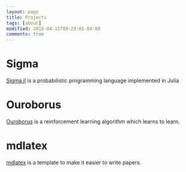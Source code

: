 ```yaml
---
layout: page
title: Projects
tags: [about]
modified: 2015-04-15T09:29:05-04:00
comments: true
---
```


# Sigma

[Sigma.jl](https://github.com/zenna/Sigma.jl) is a probabilistic programming language implemented in Julia

# Ouroborus

[Ouroborus](https://github.com/zenna/Ouroboros.jl) is a reinforcement learning algorithm which learns to learn.

# mdlatex

[mdlatex](https://github.com/zenna/mdlatex) is a template to make it easier to write papers.
